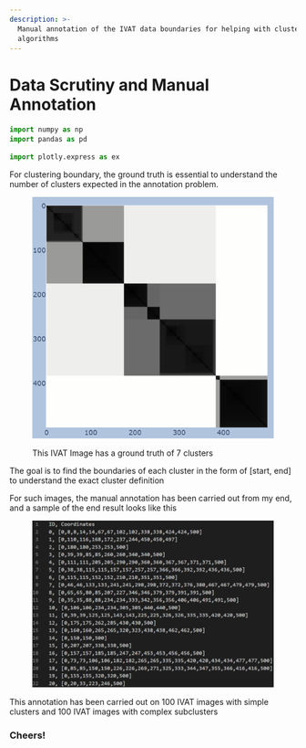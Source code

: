 ```yaml
---
description: >-
  Manual annotation of the IVAT data boundaries for helping with clustering
  algorithms
---
```


# Data Scrutiny and Manual Annotation

```python
import numpy as np
import pandas as pd
```

```python
import plotly.express as ex
```

For clustering boundary, the ground truth is essential to understand the number of clusters expected in the annotation problem.

<figure><img src="../.gitbook/assets/image (8).png" alt=""><figcaption><p>This IVAT Image has a ground truth of 7 clusters</p></figcaption></figure>

The goal is to find the boundaries of each cluster in the form of \[start, end] to understand the exact cluster definition

For such images, the manual annotation has been carried out from my end, and a sample of the end result looks like this

<figure><img src="../.gitbook/assets/image.png" alt=""><figcaption></figcaption></figure>

This annotation has been carried out on 100 IVAT images with simple clusters and 100 IVAT images with complex subclusters

### Cheers!















